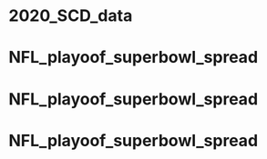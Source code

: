 # 2020_SCD_data
# NFL_playoof_superbowl_spread
# NFL_playoof_superbowl_spread
# NFL_playoof_superbowl_spread
